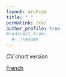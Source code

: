 ```yaml
---
layout: archive
title: " "
permalink: /cv/
author_profile: true
#redirect_from:
  #- /resume
---
```



CV short version

[French](https://github.com/latsouckfaye/faye-paul.github.io/blob/master/files/CV_PAF.pdf)

